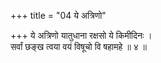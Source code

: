 +++
title = "04 ये अत्रिणो"

+++
ये अत्रिणो यातुधाना रक्षसो ये किमीदिनः ।  
सर्वां छङ्ख त्वया वयं विषूचो वि षहामहे ॥ ४ ॥